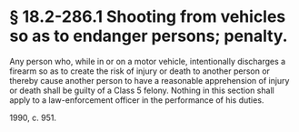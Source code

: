 # § 18.2-286.1 Shooting from vehicles so as to endanger persons; penalty.

<p>Any person who, while in or on a motor vehicle, intentionally discharges a firearm so as to create the risk of injury or death to another person or thereby cause another person to have a reasonable apprehension of injury or death shall be guilty of a Class 5 felony. Nothing in this section shall apply to a law-enforcement officer in the performance of his duties.</p><p>1990, c. 951.</p>